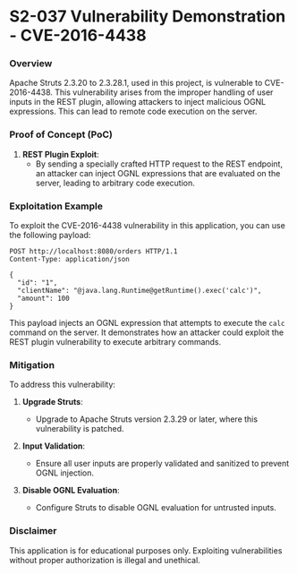 # S2-037 Vulnerability Demonstration - CVE-2016-4438

### Overview
Apache Struts 2.3.20 to 2.3.28.1, used in this project, is vulnerable to CVE-2016-4438. This vulnerability arises from the improper handling of user inputs in the REST plugin, allowing attackers to inject malicious OGNL expressions. This can lead to remote code execution on the server.

### Proof of Concept (PoC)
1. **REST Plugin Exploit**:
   - By sending a specially crafted HTTP request to the REST endpoint, an attacker can inject OGNL expressions that are evaluated on the server, leading to arbitrary code execution.

### Exploitation Example

To exploit the CVE-2016-4438 vulnerability in this application, you can use the following payload:

```http
POST http://localhost:8080/orders HTTP/1.1
Content-Type: application/json

{
  "id": "1",
  "clientName": "@java.lang.Runtime@getRuntime().exec('calc')",
  "amount": 100
}
```

This payload injects an OGNL expression that attempts to execute the `calc` command on the server. It demonstrates how an attacker could exploit the REST plugin vulnerability to execute arbitrary commands.

### Mitigation
To address this vulnerability:

1. **Upgrade Struts**:
   - Upgrade to Apache Struts version 2.3.29 or later, where this vulnerability is patched.

2. **Input Validation**:
   - Ensure all user inputs are properly validated and sanitized to prevent OGNL injection.

3. **Disable OGNL Evaluation**:
   - Configure Struts to disable OGNL evaluation for untrusted inputs.

### Disclaimer
This application is for educational purposes only. Exploiting vulnerabilities without proper authorization is illegal and unethical.